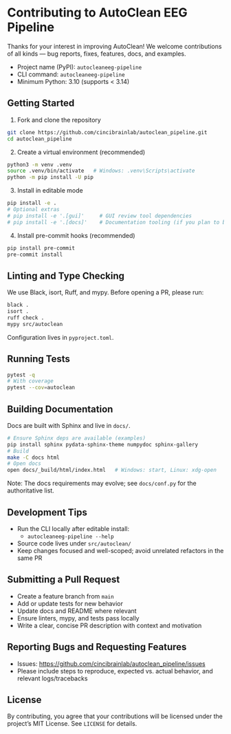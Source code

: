 # Contributing to AutoClean EEG Pipeline

Thanks for your interest in improving AutoClean! We welcome contributions of all kinds — bug reports, fixes, features, docs, and examples.

- Project name (PyPI): `autocleaneeg-pipeline`
- CLI command: `autocleaneeg-pipeline`
- Minimum Python: 3.10 (supports < 3.14)

## Getting Started

1) Fork and clone the repository

```bash
git clone https://github.com/cincibrainlab/autoclean_pipeline.git
cd autoclean_pipeline
```

2) Create a virtual environment (recommended)

```bash
python3 -m venv .venv
source .venv/bin/activate   # Windows: .venv\Scripts\activate
python -m pip install -U pip
```

3) Install in editable mode

```bash
pip install -e .
# Optional extras
# pip install -e '.[gui]'     # GUI review tool dependencies
# pip install -e '.[docs]'    # Documentation tooling (if you plan to build docs)
```

4) Install pre-commit hooks (recommended)

```bash
pip install pre-commit
pre-commit install
```

## Linting and Type Checking

We use Black, isort, Ruff, and mypy. Before opening a PR, please run:

```bash
black .
isort .
ruff check .
mypy src/autoclean
```

Configuration lives in `pyproject.toml`.

## Running Tests

```bash
pytest -q
# With coverage
pytest --cov=autoclean
```

## Building Documentation

Docs are built with Sphinx and live in `docs/`.

```bash
# Ensure Sphinx deps are available (examples)
pip install sphinx pydata-sphinx-theme numpydoc sphinx-gallery
# Build
make -C docs html
# Open docs
open docs/_build/html/index.html   # Windows: start, Linux: xdg-open
```

Note: The docs requirements may evolve; see `docs/conf.py` for the authoritative list.

## Development Tips

- Run the CLI locally after editable install:
  - `autocleaneeg-pipeline --help`
- Source code lives under `src/autoclean/`
- Keep changes focused and well-scoped; avoid unrelated refactors in the same PR

## Submitting a Pull Request

- Create a feature branch from `main`
- Add or update tests for new behavior
- Update docs and README where relevant
- Ensure linters, mypy, and tests pass locally
- Write a clear, concise PR description with context and motivation

## Reporting Bugs and Requesting Features

- Issues: https://github.com/cincibrainlab/autoclean_pipeline/issues
- Please include steps to reproduce, expected vs. actual behavior, and relevant logs/tracebacks

## License

By contributing, you agree that your contributions will be licensed under the project’s MIT License. See `LICENSE` for details.

